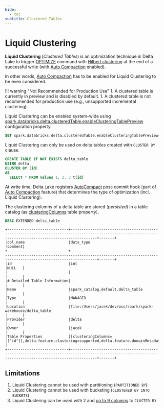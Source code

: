 ```yaml
---
hide:
  - toc
subtitle: Clustered Tables
---
```


# Liquid Clustering

**Liquid Clustering** (_Clustered Tables_) is an optimization technique in Delta Lake to trigger [OPTIMIZE](../commands/optimize/index.md) command with [Hilbert clustering](../commands/optimize/HilbertClustering.md) at the end of a successful write (with [Auto Compaction](../auto-compaction/index.md) enabled).

In other words, [Auto Compaction](../auto-compaction/index.md) has to be enabled for Liquid Clustering to be even considered.

!!! warning "Not Recommended for Production Use"
    1. A clustered table is currently in preview and is disabled by default.
    1. A clustered table is not recommended for production use (e.g., unsupported incremental clustering).

Liquid Clustering can be enabled system-wide using [spark.databricks.delta.clusteredTable.enableClusteringTablePreview](../configuration-properties/index.md#spark.databricks.delta.clusteredTable.enableClusteringTablePreview) configuration property.

```sql
SET spark.databricks.delta.clusteredTable.enableClusteringTablePreview=true
```

Liquid Clustering can only be used on delta tables created with `CLUSTER BY` clause.

```sql
CREATE TABLE IF NOT EXISTS delta_table
USING delta
CLUSTER BY (id)
AS
  SELECT * FROM values 1, 2, 3 t(id)
```

At write time, Delta Lake registers [AutoCompact](../auto-compaction/AutoCompact.md) post-commit hook (part of [Auto Compaction](../auto-compaction/index.md) feature) that determines the type of optimization (incl. Liquid Clustering).

The clustering columns of a delta table are stored (_persisted_) in a table catalog (as [clusteringColumns](ClusteredTableUtilsBase.md#clusteringColumns) table property).

```sql
DESC EXTENDED delta_table
```

```text
+----------------------------+--------------------------------------------------------------------------------------------------------------------------------------------------------+-------+
|col_name                    |data_type                                                                                                                                               |comment|
+----------------------------+--------------------------------------------------------------------------------------------------------------------------------------------------------+-------+
|id                          |int                                                                                                                                                     |NULL   |
|                            |                                                                                                                                                        |       |
|# Detailed Table Information|                                                                                                                                                        |       |
|Name                        |spark_catalog.default.delta_table                                                                                                                       |       |
|Type                        |MANAGED                                                                                                                                                 |       |
|Location                    |file:/Users/jacek/dev/oss/spark/spark-warehouse/delta_table                                                                                             |       |
|Provider                    |delta                                                                                                                                                   |       |
|Owner                       |jacek                                                                                                                                                   |       |
|Table Properties            |[clusteringColumns=[["id"]],delta.feature.clustering=supported,delta.feature.domainMetadata=supported,delta.minReaderVersion=1,delta.minWriterVersion=7]|       |
+----------------------------+--------------------------------------------------------------------------------------------------------------------------------------------------------+-------+
```

## Limitations

1. Liquid Clustering cannot be used with partitioning (`PARTITIONED BY`)
1. Liquid Clustering cannot be used with bucketing (`CLUSTERED BY INTO BUCKETS`)
1. Liquid Clustering can be used with 2 and [up to 9 columns](../commands/optimize/MultiDimClusteringFunctions.md#hilbert_index) to `CLUSTER BY`.
